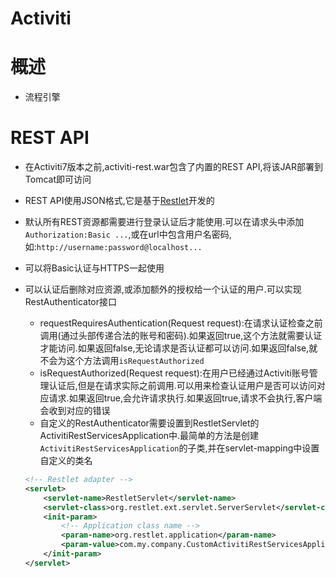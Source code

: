 # Activiti



# 概述

* 流程引擎





# REST API

* 在Activiti7版本之前,activiti-rest.war包含了内置的REST API,将该JAR部署到Tomcat即可访问

* REST API使用JSON格式,它是基于[Restlet](http://www.restlet.org)开发的

* 默认所有REST资源都需要进行登录认证后才能使用.可以在请求头中添加`Authorization:Basic ...`,或在url中包含用户名密码,如:`http://username:password@localhost...`

* 可以将Basic认证与HTTPS一起使用

* 可以认证后删除对应资源,或添加额外的授权给一个认证的用户.可以实现RestAuthenticator接口

  * requestRequiresAuthentication(Request request):在请求认证检查之前调用(通过头部传递合法的账号和密码).如果返回true,这个方法就需要认证才能访问.如果返回false,无论请求是否认证都可以访问.如果返回false,就不会为这个方法调用`isRequestAuthorized`
  * isRequestAuthorized(Request request):在用户已经通过Activiti账号管理认证后,但是在请求实际之前调用.可以用来检查认证用户是否可以访问对应请求.如果返回true,会允许请求执行.如果返回true,请求不会执行,客户端会收到对应的错误
  * 自定义的RestAuthenticator需要设置到RestletServlet的ActivitiRestServicesApplication中.最简单的方法是创建`ActivitiRestServicesApplication`的子类,并在servlet-mapping中设置自定义的类名

  ```xml
  <!-- Restlet adapter -->
  <servlet>
      <servlet-name>RestletServlet</servlet-name>
      <servlet-class>org.restlet.ext.servlet.ServerServlet</servlet-class>
      <init-param>
          <!-- Application class name -->
          <param-name>org.restlet.application</param-name>
          <param-value>com.my.company.CustomActivitiRestServicesApplication</param-value>
      </init-param>
  </servlet>
  ```

  
